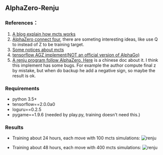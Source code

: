 ## AlphaZero-Renju
### References：
1. [A blog explain how mcts works](http://tim.hibal.org/blog/alpha-zero-how-and-why-it-works/)
2. [AlphaZero connect four](https://medium.com/oracledevs/lessons-from-implementing-alphazero-7e36e9054191), there are someting interesting ideas, like use Q to instead of Z to be training target.
3. [Some notices about mcts](https://medium.com/oracledevs/lessons-from-implementing-alphazero-7e36e9054191)
4. [tensorflow AGZ implement(NOT an official version of AlphaGo)](https://github.com/tensorflow/minigo)
5. [A renju program follow AlphaZero. ](https://github.com/junxiaosong/AlphaZero_Gomoku) [Here](https://zhuanlan.zhihu.com/p/32089487) is a chinese doc about it. I think this implement has some bugs. For example the author compute final z by mistake, but when do backup he add a negative sign, so maybe the result is ok.

### Requirements
- python 3.5+
- tensorflow==2.0.0a0
- loguru==0.2.5
- pygame==1.9.6 (needed by play.py, training doesn't need this.)

### Results
- Training about 24 hours, each move with 100 mcts simulations:
![renju](https://raw.githubusercontent.com/kongjiellx/AlphaZero-Renju/master/py/523.gif)

- Training about 48 hours, each move with 400 mcts simulations:
![renju](https://raw.githubusercontent.com/kongjiellx/AlphaZero-Renju/master/py/525.gif)
